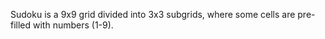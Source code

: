 Sudoku is a 9x9 grid divided into 3x3 subgrids, where some cells are pre-filled with numbers (1-9).
